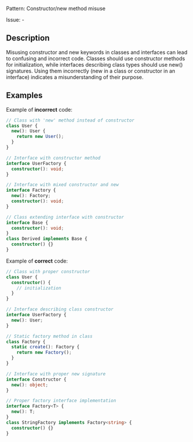 Pattern: Constructor/new method misuse

Issue: -

## Description

Misusing constructor and new keywords in classes and interfaces can lead to confusing and incorrect code. Classes should use constructor methods for initialization, while interfaces describing class types should use new() signatures. Using them incorrectly (new in a class or constructor in an interface) indicates a misunderstanding of their purpose.

## Examples

Example of **incorrect** code:
```ts
// Class with 'new' method instead of constructor
class User {
  new(): User {
    return new User();
  }
}

// Interface with constructor method
interface UserFactory {
  constructor(): void;
}

// Interface with mixed constructor and new
interface Factory {
  new(): Factory;
  constructor(): void;
}

// Class extending interface with constructor
interface Base {
  constructor(): void;
}
class Derived implements Base {
  constructor() {}
}
```

Example of **correct** code:
```ts
// Class with proper constructor
class User {
  constructor() {
    // initialization
  }
}

// Interface describing class constructor
interface UserFactory {
  new(): User;
}

// Static factory method in class
class Factory {
  static create(): Factory {
    return new Factory();
  }
}

// Interface with proper new signature
interface Constructor {
  new(): object;
}

// Proper factory interface implementation
interface Factory<T> {
  new(): T;
}
class StringFactory implements Factory<string> {
  constructor() {}
}
```